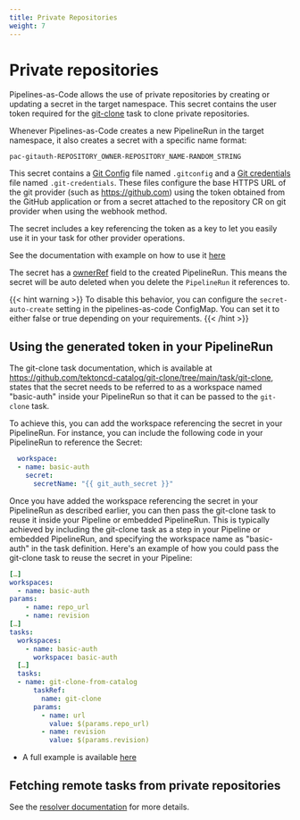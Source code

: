 ```yaml
---
title: Private Repositories
weight: 7
---
```

# Private repositories

Pipelines-as-Code allows the use of private repositories by creating or
updating a secret in the target namespace. This secret contains the user token
required for the [git-clone](https://artifacthub.io/packages/tekton-task/tekton-catalog-tasks/git-clone) task
to clone private repositories.

Whenever Pipelines-as-Code creates a new PipelineRun in the target namespace,
it also creates a secret with a specific name format:

`pac-gitauth-REPOSITORY_OWNER-REPOSITORY_NAME-RANDOM_STRING`

This secret contains a [Git Config](https://git-scm.com/docs/git-config) file named
`.gitconfig` and a [Git credentials](https://git-scm.com/docs/gitcredentials)
file named `.git-credentials`. These files configure the base HTTPS URL of the git provider
(such as <https://github.com>) using the token obtained from the GitHub application
or from a secret attached to the repository CR on git provider when using the webhook method.

The secret includes a key referencing the token as a key to let you easily use it in your task for
other provider operations.

See the documentation with example on how to use it
[here](../authoringprs/#using-the-temporary-github-app-token-for-github-api-operations)

The secret has a
[ownerRef](https://kubernetes.io/docs/concepts/overview/working-with-objects/owners-dependents/)
field to the created PipelineRun. This means the secret will be auto deleted
when you delete the `PipelineRun` it references to.

{{< hint warning >}}
To disable this behavior, you can configure the `secret-auto-create` setting in
the pipelines-as-code ConfigMap. You can set it to either false or true
depending on your requirements.
{{< /hint >}}

## Using the generated token in your PipelineRun

The git-clone task documentation, which is available at
<https://github.com/tektoncd-catalog/git-clone/tree/main/task/git-clone>,
states that the secret needs to be referred to as a workspace named
"basic-auth" inside your PipelineRun so that it can be passed to
the `git-clone` task.

To achieve this, you can add the workspace referencing the secret in your
PipelineRun. For instance, you can include the following code in your
PipelineRun to reference the Secret:

```yaml
  workspace:
  - name: basic-auth
    secret:
      secretName: "{{ git_auth_secret }}"
```

Once you have added the workspace referencing the secret in your PipelineRun as
described earlier, you can then pass the git-clone task to reuse it inside your
Pipeline or embedded PipelineRun. This is typically achieved by including the
git-clone task as a step in your Pipeline or embedded PipelineRun, and
specifying the workspace name as "basic-auth" in the task definition. Here's an
example of how you could pass the git-clone task to reuse the secret in your
Pipeline:

```yaml
[…]
workspaces:
  - name: basic-auth
params:
    - name: repo_url
    - name: revision
[…]
tasks:
  workspaces:
    - name: basic-auth
      workspace: basic-auth
  […]
  tasks:
  - name: git-clone-from-catalog
      taskRef:
        name: git-clone
      params:
        - name: url
          value: $(params.repo_url)
        - name: revision
          value: $(params.revision)
```

- A full example is available
  [here](https://github.com/openshift-pipelines/pipelines-as-code/blob/main/test/testdata/pipelinerun_git_clone_private.yaml)

## Fetching remote tasks from private repositories

See the [resolver documentation](../resolver/#remote-http-url-from-a-private-github-repository) for more details.
